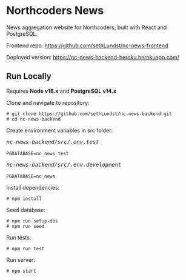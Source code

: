 # Northcoders News

News aggregation website for Northcoders, built with React and PostgreSQL.

Frontend repo: https://github.com/sethLundst/nc-news-frontend

Deployed version: https://nc-news-backend-heroku.herokuapp.com/

## Run Locally

Requires **Node v16.x** and **PostgreSQL v14.x**

Clone and navigate to repository:

    # git clone https://github.com/sethLundst/nc-news-backend.git
    # cd nc-news-backend

Create environment variables in src folder:

<pre>
<i>nc-news-backend/src/.env.test</i>

<code>PGDATABASE=nc_news_test</code>
</pre>

<pre>
<i>nc-news-backend/src/.env.development</i>

<code>PGDATABASE=nc_news</code>
</pre>

Install dependencies:

    # npm install

Seed database:

    # npm run setup-dbs
    # npm run seed

Run tests:

    # npm run test

Run server:

    # npm start
